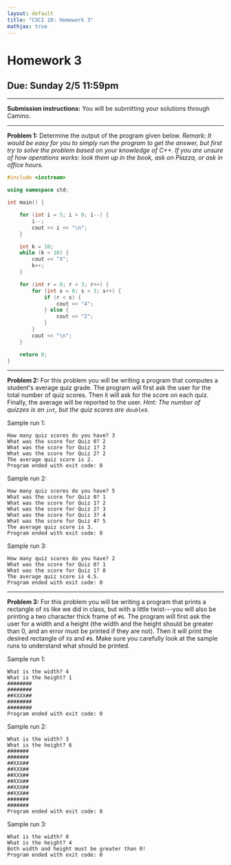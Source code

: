 ```yaml
---
layout: default
title: "CSCI 10: Homework 3"
mathjax: true
---
```


# Homework 3

## Due: Sunday 2/5 11:59pm

---

__Submission instructions:__ You will be submitting your solutions through
Camino.

---

__Problem 1:__ Determine the output of the program given below. _Remark: It
would be easy for you to simply run the program to get the answer, but first
try to solve the problem based on your knowledge of C++. If you are
unsure of how operations works: look them up in the book, ask on Piazza, or
ask in office hours._

```cpp
#include <iostream>

using namespace std;

int main() {

    for (int i = 5; i > 0; i--) {
        i--;
        cout << i << "\n";
    }

    int k = 10;
    while (k < 10) {
        cout << "X";
        k++;
    }

    for (int r = 0; r < 3; r++) {
        for (int s = 0; s < 3; s++) {
            if (r < s) {
                cout << "4";
            } else {
                cout << "2";
            }
        }
        cout << "\n";
    }

    return 0;
}
```

---

__Problem 2:__ For this problem you will be writing a program that computes a
student's average quiz grade. The program will
first ask the user for the total number of quiz scores. Then it will
ask for the score on each quiz. Finally, the average will be reported to the user.
_Hint: The number of quizzes is an `int`, but the quiz scores are `double`s._

Sample run 1:

```
How many quiz scores do you have? 3
What was the score for Quiz 0? 2
What was the score for Quiz 1? 2
What was the score for Quiz 2? 2
The average quiz score is 2.
Program ended with exit code: 0
```

Sample run 2:

```
How many quiz scores do you have? 5
What was the score for Quiz 0? 1
What was the score for Quiz 1? 2
What was the score for Quiz 2? 3
What was the score for Quiz 3? 4
What was the score for Quiz 4? 5
The average quiz score is 3.
Program ended with exit code: 0
```

Sample run 3:

```
How many quiz scores do you have? 2
What was the score for Quiz 0? 1
What was the score for Quiz 1? 8
The average quiz score is 4.5.
Program ended with exit code: 0
```

---

__Problem 3:__ For this problem you will be writing a program that prints a
rectangle of `X`s like we did in class, but with a little twist---you will also
be printing a two character thick frame of `#`s. The program will first ask the
user for a width and a height (the width and the height should be greater than
0, and an error must be printed if they are not). Then it will print the desired
rectangle of `X`s and `#`s. Make sure you carefully look at the sample runs to
understand what should be printed.

Sample run 1:

```
What is the width? 4
What is the height? 1
########
########
##XXXX##
########
########
Program ended with exit code: 0
```

Sample run 2:

```
What is the width? 3
What is the height? 6
#######
#######
##XXX##
##XXX##
##XXX##
##XXX##
##XXX##
##XXX##
#######
#######
Program ended with exit code: 0
```

Sample run 3:

```
What is the width? 0
What is the height? 4
Both width and height must be greater than 0!
Program ended with exit code: 0
```
